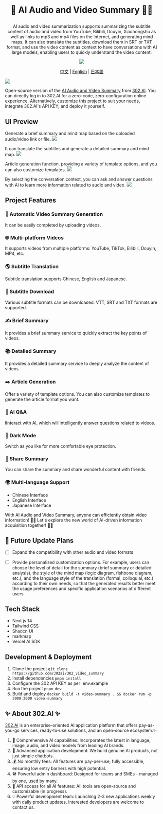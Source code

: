 # <p align="center">🎥 AI Audio and Video Summary 🚀✨</p>

<p align="center">AI audio and video summarization supports summarizing the subtitle content of audio and video from YouTube, Bilibili, Douyin, Xiaohongshu as well as links to mp3 and mp4 files on the Internet, and generating mind maps. It can also translate the subtitles, download them in SRT or TXT format, and use the video content as context to have conversations with AI large models, enabling users to quickly understand the video content.</p>

<p align="center"><a href="https://302.ai/en/tools/videosum/" target="blank"><img src="https://file.302.ai/gpt/imgs/github/20250102/72a57c4263944b73bf521830878ae39a.png" /></a></p >

<p align="center"><a href="README_zh.md">中文</a> | <a href="README.md">English</a> | <a href="README_ja.md">日本語</a></p>

![](docs/302_AI_Video_Summarization_en.png) 

Open-source version of the [AI Audio and Video Summary](https://302.ai/en/tools/videosum/) from [302.AI](https://302.ai/en/).
You can directly log in to 302.AI for a zero-code, zero-configuration online experience.
Alternatively, customize this project to suit your needs, integrate 302.AI's API KEY, and deploy it yourself.

## UI Preview
Generate a brief summary and mind map based on the uploaded audio/video link or file.
![](docs/302_AI_Video_Summarization_en_screenshot_01.png)     

It can translate the subtitles and generate a detailed summary and mind map.
![](docs/302_AI_Video_Summarization_en_screenshot_02.png)     

Article generation function, providing a variety of template options, and you can also customize templates.
![](docs/302_AI_Video_Summarization_en_screenshot_03.jpg)

By selecting the conversation context, you can ask and answer questions with AI to learn more information related to audio and video.
![](docs/302_AI_Video_Summarization_en_screenshot_04.png)  


## Project Features
### 🎥 Automatic Video Summary Generation
It can be easily completed by uploading videos.
### 🌐 Multi-platform Videos
It supports videos from multiple platforms: YouTube, TikTok, Bilibili, Douyin, MP4, etc.
### 🌎 Subtitle Translation
Subtitle translation supports Chinese, English and Japanese.
### 📄 Subtitle Download
Various subtitle formats can be downloaded: VTT, SRT and TXT formats are supported.
### ✍️ Brief Summary
It provides a brief summary service to quickly extract the key points of videos.
### 📚 Detailed Summary
It provides a detailed summary service to deeply analyze the content of videos.
### ✒️ Article Generation
Offer a variety of template options. You can also customize templates to generate the article format you want.
### 🤖 AI Q&A 
iInteract with AI, which will intelligently answer questions related to videos.
### 🌙 Dark Mode
Switch as you like for more comfortable eye protection.
### 🔗 Share Summary
You can share the summary and share wonderful content with friends.
### 🌍 Multi-language Support
- Chinese Interface
- English Interface
- Japanese Interface

With AI Audio and Video Summary, anyone can efficiently obtain video information! 🎉🎥 Let's explore the new world of AI-driven information acquisition together! 🌟🚀

## 🚩 Future Update Plans 
- [ ] Expand the compatibility with other audio and video formats
- [ ] Provide personalized customization options. For example, users can choose the level of detail for the summary (brief summary or detailed analysis), the style of the mind map (logic diagram, fishbone diagram, etc.), and the language style of the translation (formal, colloquial, etc.) according to their own needs, so that the generated results better meet the usage preferences and specific application scenarios of different users


## Tech Stack
- Next.js 14
- Tailwind CSS
- Shadcn UI
- markmap
- Vercel AI SDK

## Development & Deployment
1. Clone the project `git clone https://github.com/302ai/302_video_summary`
2. Install dependencies `pnpm install`
3. Configure the 302 API KEY as per .env.example
4. Run the project `pnpm dev`
5. Build and deploy `docker build -t video-summary . && docker run -p 3000:3000 video-summary`


## ✨ About 302.AI ✨
[302.AI](https://302.ai) is an enterprise-oriented AI application platform that offers pay-as-you-go services, ready-to-use solutions, and an open-source ecosystem.✨
1. 🧠 Comprehensive AI capabilities: Incorporates the latest in language, image, audio, and video models from leading AI brands.
2. 🚀 Advanced application development: We build genuine AI products, not just simple chatbots.
3. 💰 No monthly fees: All features are pay-per-use, fully accessible, ensuring low entry barriers with high potential.
4. 🛠 Powerful admin dashboard: Designed for teams and SMEs - managed by one, used by many.
5. 🔗 API access for all AI features: All tools are open-source and customizable (in progress).
6. 💡 Powerful development team: Launching 2-3 new applications weekly with daily product updates. Interested developers are welcome to contact us.
